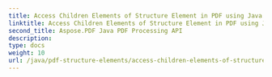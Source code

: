 ```yaml
---
title: Access Children Elements of Structure Element in PDF using Java
linktitle: Access Children Elements of Structure Element in PDF using Java
second_title: Aspose.PDF Java PDF Processing API
description: 
type: docs
weight: 10
url: /java/pdf-structure-elements/access-children-elements-of-structure-element-in-pdf-using-java/
---
```

